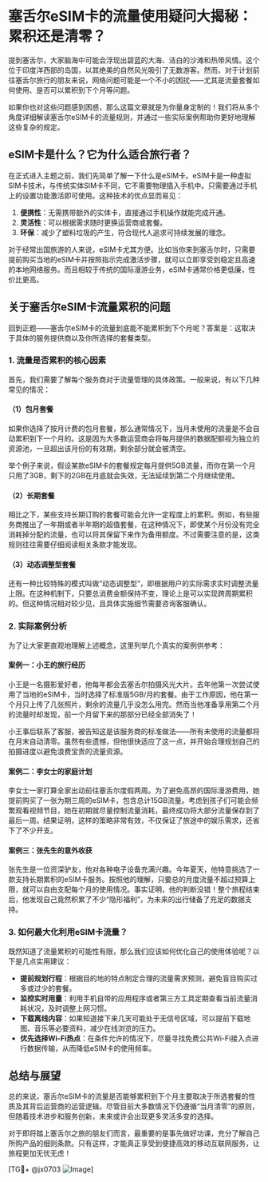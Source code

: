 # 塞舌尔eSIM卡的流量使用疑问大揭秘：累积还是清零？

提到塞舌尔，大家脑海中可能会浮现出碧蓝的大海、洁白的沙滩和热带风情。这个位于印度洋西部的岛国，以其绝美的自然风光吸引了无数游客。然而，对于计划前往塞舌尔旅行的朋友来说，网络问题可能是一个不小的困扰——尤其是流量套餐如何使用、是否可以累积到下个月等问题。

如果你也对这些问题感到困惑，那么这篇文章就是为你量身定制的！我们将从多个角度详细解读塞舌尔eSIM卡的流量规则，并通过一些实际案例帮助你更好地理解这些复杂的规定。

## eSIM卡是什么？它为什么适合旅行者？

在正式进入主题之前，我们先简单了解一下什么是eSIM卡。eSIM卡是一种虚拟SIM卡技术，与传统实体SIM卡不同，它不需要物理插入手机中。只需要通过手机上的设置功能激活即可使用。这种技术的优点显而易见：

1. **便携性**：无需携带额外的实体卡，直接通过手机操作就能完成开通。
2. **灵活性**：可以根据需求随时更换运营商或套餐。
3. **环保**：减少了塑料垃圾的产生，符合现代人追求可持续发展的理念。

对于经常出国旅游的人来说，eSIM卡尤其方便。比如当你来到塞舌尔时，只需要提前购买当地的eSIM卡并按照指示完成激活步骤，就可以立即享受到稳定且高速的本地网络服务。而且相较于传统的国际漫游业务，eSIM卡通常价格更低廉，性价比更高。

## 关于塞舌尔eSIM卡流量累积的问题

回到正题——塞舌尔eSIM卡的流量到底能不能累积到下个月呢？答案是：这取决于具体的服务提供商以及你所选择的套餐类型。

### 1. 流量是否累积的核心因素

首先，我们需要了解每个服务商对于流量管理的具体政策。一般来说，有以下几种常见的情况：

#### （1）包月套餐
如果你选择了按月计费的包月套餐，那么通常情况下，当月未使用的流量是不会自动累积到下一个月的。这是因为大多数运营商会将每月提供的数据配额视为独立的资源池，一旦超出该月份的有效期，剩余部分就会被清空。

举个例子来说，假设某款eSIM卡的套餐规定每月提供5GB流量，而你在第一个月只用了3GB，剩下的2GB在月底就会失效，无法延续到第二个月继续使用。

#### （2）长期套餐
相比之下，某些支持长期订购的套餐可能会允许一定程度上的累积。例如，有些服务商推出了一年期或者半年期的超值套餐，在这种情况下，即使某个月份没有完全消耗掉分配的流量，也可以将其保留下来作为备用额度。不过需要注意的是，这类规则往往需要仔细阅读相关条款才能发现。

#### （3）动态调整型套餐
还有一种比较特殊的模式叫做“动态调整型”，即根据用户的实际需求实时调整流量上限。在这种机制下，只要总消费金额保持不变，理论上是可以实现跨周期累积的。但这种情况相对较少见，且具体实施细节需要咨询客服确认。

### 2. 实际案例分析

为了让大家更直观地理解上述概念，这里列举几个真实的案例供参考：

#### 案例一：小王的旅行经历
小王是一名摄影爱好者，他每年都会去塞舌尔拍摄风光大片。去年他第一次尝试使用了当地的eSIM卡，当时选择了标准版5GB/月的套餐。由于工作原因，他在第一个月只上传了几张照片，剩余的流量几乎没怎么用完。然而当他准备享用第二个月的流量时却发现，前一个月留下来的那部分已经全部消失了！

小王事后联系了客服，被告知这是该服务商的标准做法——所有未使用的流量都将在月末自动清零。虽然有些遗憾，但他很快适应了这一点，并开始合理规划自己的拍摄进度以避免浪费宝贵的流量资源。

#### 案例二：李女士的家庭计划
李女士一家打算全家出动前往塞舌尔度假两周。为了避免高昂的国际漫游费用，她提前购买了一张为期三周的eSIM卡，包含总计15GB流量。考虑到孩子们可能会频繁观看视频节目，她在初期就尽量控制流量消耗，最终成功将大部分流量保存到了最后一周。结果证明，这样的策略非常有效，不仅保证了旅途中的娱乐需求，还省下了不少开支。

#### 案例三：张先生的意外收获
张先生是一位资深驴友，他对各种电子设备充满兴趣。今年夏天，他特意挑选了一款支持长期累积的eSIM卡服务。按照他的理解，只要总的月度流量不超过预算上限，就可以自由支配每个月的使用情况。事实证明，他的判断没错！整个旅程结束后，他发现自己竟然积累了不少“隐形福利”，为未来的出行储备了充足的数据支持。

### 3. 如何最大化利用eSIM卡流量？

既然知道了流量累积的可能性有限，那么我们应该如何优化自己的使用体验呢？以下是几点实用建议：

- **提前规划行程**：根据目的地的特点制定合理的流量需求预测，避免盲目购买过多或过少的套餐。
- **监控实时用量**：利用手机自带的应用程序或者第三方工具定期查看当前流量消耗状况，及时调整上网习惯。
- **下载离线内容**：如果知道接下来几天可能处于无信号区域，可以提前下载地图、音乐等必要资料，减少在线浏览的压力。
- **优先选择Wi-Fi热点**：在条件允许的情况下，尽量寻找免费公共Wi-Fi接入点进行数据传输，从而降低eSIM卡的使用频率。

## 总结与展望

总的来说，塞舌尔eSIM卡的流量是否能够累积到下个月主要取决于所选套餐的性质及其背后运营商的运营逻辑。尽管目前大多数情况下仍遵循“当月清零”的原则，但随着技术进步和服务创新，未来或许会出现更多灵活多变的选择。

对于即将踏上塞舌尔之旅的朋友们而言，最重要的是事先做好功课，充分了解自己所购产品的细则条款。只有这样，才能真正享受到便捷高效的移动互联网服务，让旅程更加无忧无虑！

[TG💪+ @jx0703 ![Image](https://github.com/user-attachments/assets/dbca1d08-cadb-493c-b0ec-ad6f7a83f270)]